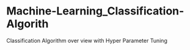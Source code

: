 # Machine-Learning_Classification-Algorith
Classification Algorithm over view with Hyper Parameter Tuning
